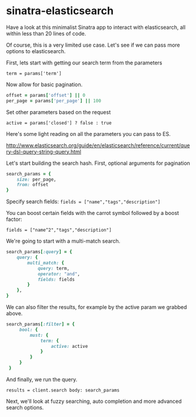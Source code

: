 sinatra-elasticsearch
=====================

Have a look at this minimalist Sinatra app to interact with elasticsearch, all within less than 20 lines of code.

Of course, this is a very limited use case.  Let's see if we can pass more options to elasticsearch.

First, lets start with getting our search term from the parameters

`term = params['term']`

Now allow for basic pagination.

```ruby
offset = params['offset'] || 0
per_page = params['per_page'] || 100
```

Set other parameters based on the request

`active = params['closed'] ? false : true`

Here's some light reading on all the parameters you can pass to ES.

http://www.elasticsearch.org/guide/en/elasticsearch/reference/current/query-dsl-query-string-query.html

Let's start building the search hash.  First, optional arguments for pagination

```ruby
search_params = {
    size: per_page,
    from: offset
}
```

Specify search fields:
`fields = ["name","tags","description"]`

You can boost certain fields with the carrot symbol followed by a boost factor:

`fields = ["name^2","tags","description"]`

We're going to start with a multi-match search.

```ruby
search_params[:query] = {
    query: {
        multi_match: {
            query: term,
            operator: "and",
            fields: fields
        }
    },
}
```

We can also filter the results, for example by the active param we grabbed above.

```ruby
search_params[:filter] = {
     bool: {
         must: {
             term: {
                 active: active
             }
         }
     }
 }
```

And finally, we run the query.

`results = client.search body: search_params`

Next, we'll look at fuzzy searching, auto completion and more advanced search options.